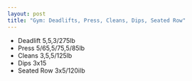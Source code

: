 ```yaml
---
layout: post
title: "Gym: Deadlifts, Press, Cleans, Dips, Seated Row"
---
```


- Deadlift 5,5,3/275lb
- Press 5/65,5/75,5/85lb
- Cleans 3,5,5/125lb
- Dips 3x15
- Seated Row 3x5/120ilb
